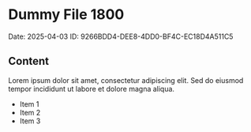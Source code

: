 # Dummy File 1800

Date: 2025-04-03
ID: 9266BDD4-DEE8-4DD0-BF4C-EC18D4A511C5

## Content

Lorem ipsum dolor sit amet, consectetur adipiscing elit.
Sed do eiusmod tempor incididunt ut labore et dolore magna aliqua.

* Item 1
* Item 2
* Item 3

